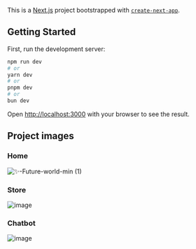 This is a [Next.js](https://nextjs.org/) project bootstrapped with [`create-next-app`](https://github.com/vercel/next.js/tree/canary/packages/create-next-app).

## Getting Started

First, run the development server:

```bash
npm run dev
# or
yarn dev
# or
pnpm dev
# or
bun dev
```

Open [http://localhost:3000](http://localhost:3000) with your browser to see the result.

## Project images

### Home

![✨-Future-world-min (1)](https://github.com/platzi/nextjs-14/assets/39858532/da17f67a-baee-4612-bb36-3572ddd647d9)

### Store

![image](https://github.com/platzi/nextjs-14/assets/39858532/e2b9182c-b7b7-4d71-be6c-fd1e21b9e47e)

### Chatbot

![image](https://github.com/platzi/nextjs-14/assets/39858532/c688a87c-dda5-457a-96b0-45fbd05a83fa)

